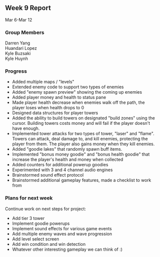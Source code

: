 ## Week 9 Report

Mar 6-Mar 12

### Group Members

Darren Yang  
Huandari Lopez  
Kyle Buzsaki  
Kyle Huynh  

### Progress
- Added multiple maps / "levels"
- Extended enemy code to support two types of enemies
- Added "enemy spawn preview" showing the coming up enemies
- Added player money and health to status pane
- Made player health decrease when enemies walk off the path, the player loses when health drops to 0
- Designed data structures for player towers
- Added the ability to build towers on designated "build zones" using the cursor.
  Building towers costs money and will fail if the player doesn't have enough.
- Implemented tower attacks for two types of tower, "laser" and "flame".
  Towers can attack, deal damage to, and kill enemies, protecting the player from them.
  The player also gains money when they kill enemies.
- Added "goodie lakes" that randomly spawn buff items.
- Implemented "bonus money goodie" and "bonus health goodie"
  that increase the player's health and money when collected
- Added counters for additional powerup goodies
- Experimented with 3 and 4 channel audio engines
- Brainstormed sound effect protocol
- Brainstormed additional gameplay features, made a checklist to work from

### Plans for next week
Continue work on next steps for project:
- Add tier 3 tower
- Implement goodie powerups 
- Implement sound effects for various game events
- Add multiple enemy waves and wave progression
- Add level select screen
- Add win condition and win detection
- Whatever other interesting gameplay we can think of :)
